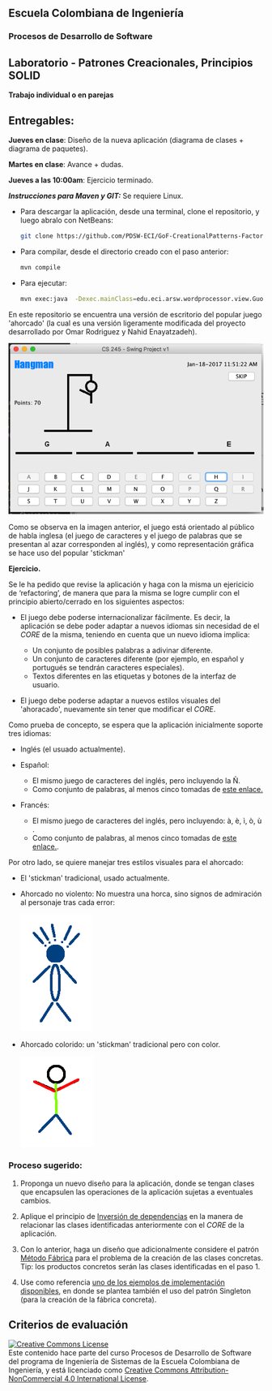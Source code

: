 ## Escuela Colombiana de Ingeniería

### Procesos de Desarrollo de Software 

## Laboratorio - Patrones Creacionales, Principios SOLID

__Trabajo individual o en parejas__

## Entregables:

**Jueves en clase**: Diseño de la nueva aplicación (diagrama de clases + diagrama de paquetes).

**Martes en clase**: Avance + dudas.

**Jueves a las 10:00am**: Ejercicio terminado.

***Instrucciones para Maven y GIT:*** Se requiere Linux.
* Para descargar la aplicación, desde una terminal, clone el repositorio, y luego abralo con NetBeans:

	```bash
	git clone https://github.com/PDSW-ECI/GoF-CreationalPatterns-FactoryMethod-Exercise.git
	```
* Para compilar, desde el directorio creado con el paso anterior:
	```bash
	mvn compile
	```
* Para ejecutar:
	```bash
	mvn exec:java  -Dexec.mainClass=edu.eci.arsw.wordprocessor.view.GuordMainFrame
	```

En este repositorio se encuentra una versión de escritorio del popular juego 'ahorcado' (la cual es una versión ligeramente modificada del proyecto desarrollado por Omar Rodriguez y Nahid Enayatzadeh).

![](img/GameScreenShot.png)

Como se observa en la imagen anterior, el juego está orientado al público de habla inglesa (el juego de caracteres y el juego de palabras que se presentan al azar corresponden al inglés), y como representación gráfica se hace uso del popular 'stickman'

__Ejercicio.__

Se le ha pedido que revise la aplicación y haga con la misma un ejericicio de ‘refactoring’, de manera que para la misma se logre cumplir con el principio abierto/cerrado en los siguientes aspectos:

- El juego debe poderse internacionalizar fácilmente. Es decir, la aplicación se debe poder adaptar a nuevos idiomas sin necesidad de el _CORE_ de la misma, teniendo en cuenta que un nuevo idioma implica:
	* Un conjunto de posibles palabras a adivinar diferente.
	* Un conjunto de caracteres diferente (por ejemplo, en español y portugués se tendrán caracteres especiales).
	* Textos diferentes en las etiquetas y botones de la interfaz de usuario.

- El juego debe poderse adaptar a nuevos estilos visuales del 'ahoracado', nuevamente sin tener que modificar el _CORE_.

Como prueba de concepto, se espera que la aplicación inicialmente soporte tres idiomas:


- Inglés (el usuado actualmente).
- Español:
	* El mismo juego de caracteres del inglés, pero incluyendo la Ñ.
	* Como conjunto de palabras, al menos cinco tomadas de [este enlace.](http://www.clarin.com/sociedad/palabras-mas-usadas-espanol-comunes-frecuentes-diccionario-real_academia_espanola_0_ByLqjSFvmg.html)

- Francés:
	* El mismo juego de caracteres del inglés, pero incluyendo: à, è, ì, ò, ù .
	* Como conjunto de palabras, al menos cinco tomadas de [este enlace.](http://www.lexisrex.com/Palabras-Frecuentes-Franc%C3%A9s/page=3).


Por otro lado, se quiere manejar tres estilos visuales para el ahorcado:

- El 'stickman' tradicional, usado actualmente.
- Ahorcado no violento:	No muestra una horca, sino signos de admiración al personaje tras cada error:

	![](img/germany.png)

- Ahorcado colorido: un 'stickman' tradicional pero con color.

	![](img/latinam.png)



### Proceso sugerido:

1. Proponga un nuevo diseño para la aplicación, donde se tengan clases que encapsulen las operaciones de la aplicación sujetas a eventuales cambios.
2. Aplique el principio de [Inversión de dependencias](https://dzone.com/articles/the-dependency-inversion-principle-dip-or-d-in-soi) en la manera de relacionar las clases identificadas anteriormente con el _CORE_ de la aplicación.
2. Con lo anterior, haga un diseño que adicionalmente considere el patrón [Método Fábrica](https://dzone.com/articles/design-patterns-factory) para el problema de la creación de las clases concretas. Tip: los productos concretos serán las clases identificadas en el paso 1.

3. Use como referencia [uno de los ejemplos de implementación disponibles](https://github.com/PDSW-ECI/GoF-FactoryMethod-ReferenceExample), en donde se plantea también el uso del patrón Singleton (para la creación de la fábrica concreta).


## Criterios de evaluación

<!--1. Funcionalidad. La aplicación debe poderse configurar, sin tener que tocar el _CORE_ de la misma, para
	* Usar un formato de documento basado en objetos String serializadas, o uno basado en texto plano.

2. La solución debe quedar abierta para extensión y cerrada para modificación. Es decir, debe permitir (sólo configurando el esquema de fábricas):
	* Agregar nuevos esquemas de persistencia.
	* Agregar nuevas estrategias de corrección automática.
-->


<a rel="license" href="http://creativecommons.org/licenses/by-nc/4.0/"><img alt="Creative Commons License" style="border-width:0" src="https://i.creativecommons.org/l/by-nc/4.0/88x31.png" /></a><br />Este contenido hace parte del curso Procesos de Desarrollo de Software del programa de Ingeniería de Sistemas de la Escuela Colombiana de Ingeniería, y está licenciado como <a rel="license" href="http://creativecommons.org/licenses/by-nc/4.0/">Creative Commons Attribution-NonCommercial 4.0 International License</a>.